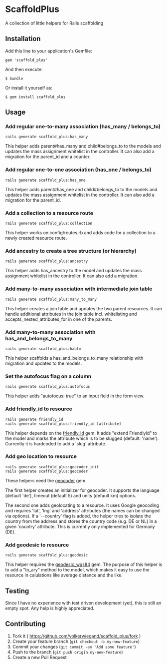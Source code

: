 # ScaffoldPlus

A collection of little helpers for Rails scaffolding

## Installation

Add this line to your application's Gemfile:

    gem 'scaffold_plus'

And then execute:

    $ bundle

Or install it yourself as:

    $ gem install scaffold_plus

## Usage

### Add regular one-to-many association (has_many / belongs_to)
    rails generate scaffold_plus:has_many

This helper adds parent#has_many and child#belongs_to to the models
and updates the mass assignment whitelist in the controller.
It can also add a migration for the parent_id and a counter.

### Add regular one-to-one association (has_one / belongs_to)
    rails generate scaffold_plus:has_one

This helper adds parent#has_one and child#belongs_to to the models
and updates the mass assignment whitelist in the controller.
It can also add a migration for the parent_id.

### Add a collection to a resource route
    rails generate scaffold_plus:collection

This helper works on config/routes.rb and adds code for a collection
to a newly created resource route.

### Add ancestry to create a tree structure (or hierarchy)
    rails generate scaffold_plus:ancestry

This helper adds has_ancestry to the model and updates the mass assignment
whitelist in the controller. It can also add a migration.

### Add many-to-many association with intermediate join table
    rails generate scaffold_plus:many_to_many

This helper creates a join table and updates the two parent resources.
It can handle additional attributes in the join table incl. whitelisting
and accepts_nested_attributes_for in one of the parents.

### Add many-to-many association with has_and_belongs_to_many
    rails generate scaffold_plus:habtm

This helper scaffolds a has_and_belongs_to_many relationship with migration
and updates to the models.

### Set the autofocus flag on a column
    rails generate scaffold_plus:autofocus

This helper adds "autofocus: true" to an input field in the form view.

### Add friendly_id to resource
    rails generate friendly_id
    rails generate scaffold_plus:friendly_id [attribute]

This helper depends on the [friendly_id](https://github.com/norman/friendly_id/)
gem. It adds "extend FriendlyId" to the model and marks the attribute which is to
be slugged (default: 'name'). Currently it is hardcoded to add a 'slug' attribute.

### Add geo location to resource
    rails generate scaffold_plus:geocoder_init
    rails generate scaffold_plus:geocoder

These helpers need the [geocoder](http://www.rubygeocoder.com) gem.

The first helper creates an initializer for geocoder. It supports the
language (default 'de'), timeout (default 5) and units (default km)
options.

The second one adds geolocating to a resource. It uses Google geocoding
and requires 'lat', 'lng' and 'address' attributes (the names can be
changed via options). If a '--country' flag is added, the helper
tries to isolate the country from the address and stores the country
code (e.g. DE or NL) in a given 'country' attribute. This is currently
only implemented for Germany (DE).

### Add geodesic to resource
    rails generate scaffold_plus:geodesic

This helper requires the [geodesic_wgs84](https://github.com/volkerwiegand/geodesic_wgs84)
gem. The purpose of this helper is to add a "to_ary" method to the model, which
makes it easy to use the resource in calulations like average distance and the like.

## Testing

Since I have no experience with test driven development (yet), this is
still an empty spot. Any help is highly appreciated.

## Contributing

1. Fork it ( https://github.com/volkerwiegand/scaffold_plus/fork )
2. Create your feature branch (`git checkout -b my-new-feature`)
3. Commit your changes (`git commit -am 'Add some feature'`)
4. Push to the branch (`git push origin my-new-feature`)
5. Create a new Pull Request
